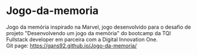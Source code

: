# Jogo-da-memoria

Jogo da memória inspirado na Marvel, jogo desenvolvido para o desafio de projeto "Desenvolvendo um jogo da memória" do bootcamp da TQI Fullstack developer em parceira com a Digital Innovation One. 
<br/> 
Git page: https://gans92.github.io/Jogo-da-memoria/